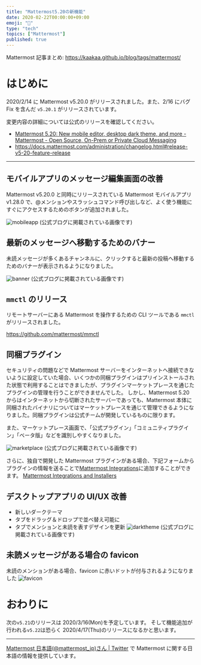 ```yaml
---
title: "Mattermost5.20の新機能"
date: 2020-02-22T00:00:00+09:00
emoji: "📣"
type: "tech"
topics: ["Mattermost"]
published: true
---
```


Mattermost 記事まとめ: https://kaakaa.github.io/blog/tags/mattermost/

# はじめに

2020/2/14 に Mattermost v5.20.0 がリリースされました。また、2/16 にバグ Fix を含んだ `v5.20.1` がリリースされています。

変更内容の詳細については公式のリリースを確認してください。

- [Mattermost 5\.20: New mobile editor, desktop dark theme, and more \- Mattermost \- Open Source, On\-Prem or Private Cloud Messaging](https://mattermost.com/blog/mattermost-5-20-new-mobile-editor-desktop-dark-theme/)
- https://docs.mattermost.com/administration/changelog.html#release-v5-20-feature-release

---

## モバイルアプリのメッセージ編集画面の改善

Mattermost v5.20.0 と同時にリリースされている Mattermost モバイルアプリ v1.28.0 で、@メンションやスラッシュコマンド呼び出しなど、よく使う機能にすぐにアクセスするためのボタンが追加されました。

![mobileapp](https://mattermost.com/wp-content/uploads/2020/02/New-mobile-editor.png)
(公式ブログに掲載されている画像です)

## 最新のメッセージへ移動するためのバナー

未読メッセージが多くあるチャンネルに、クリックすると最新の投稿へ移動するためのバナーが表示されるようになりました。

![banner](https://mattermost.com/wp-content/uploads/2020/02/Jump-to-recent-posts.png)
(公式ブログに掲載されている画像です)

## `mmctl` のリリース

リモートサーバーにある Mattermost を操作するための CLI ツールである `mmctl` がリリースされました。

https://github.com/mattermost/mmctl

## 同梱プラグイン

セキュリティの問題などで Mattermost サーバーをインターネットへ接続できないように設定していた場合、いくつかの同梱プラグインはプリインストールされた状態で利用することはできましたが、プラグインマーケットプレースを通じたプラグインの管理を行うことができませんでした。
しかし、Mattermost 5.20 からはインターネットから切断されたサーバーであっても、Mattermost 本体に同梱されたバイナリについてはマーケットプレースを通じて管理できるようになりました。同梱プラグインは公式チームが開発しているものに限ります。

また、マーケットプレース画面で、「公式プラグイン」「コミュニティプラグイン」「ベータ版」などを識別しやすくなりました。

![marketplace](https://mattermost.com/wp-content/uploads/2020/02/Plugins.png)
(公式ブログに掲載されている画像です)

さらに、独自で開発した Mattermost プラグインがある場合、下記フォームからプラグインの情報を送ることで[Mattermost Integrations](https://integrations.mattermost.com/)に追加することができます。
[Mattermost Integrations and Installers](https://spinpunch.wufoo.com/forms/mattermost-integrations-and-installers/)

## デスクトップアプリの UI/UX 改善

- 新しいダークテーマ
- タブをドラッグ＆ドロップで並べ替え可能に
- タブでメンションと未読を表すデザインを更新
  ![darktheme](https://mattermost.com/wp-content/uploads/2020/02/Desktop-app-dark-theme.png)
  (公式ブログに掲載されている画像です)

## 未読メッセージがある場合の favicon

未読のメンションがある場合、favicon に赤いドットが付与されるようになりました
![favicon](https://kaakaa.github.io/blog/images/posts/mattermost/releases-5.20/favicon.png)

# おわりに

次の`v5.21`のリリースは 2020/3/16(Mon)を予定しています。
そして機能追加が行われる`v5.22`は恐らく 2020/4/17(Thu)のリリースになるかと思います。

---

[Mattermost 日本語\(@mattermost_jp\)さん \| Twitter](https://twitter.com/mattermost_jp?lang=ja) で Mattermost に関する日本語の情報を提供しています。
